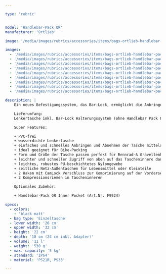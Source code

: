 ```yaml
---

type: 'rubric'


model: 'Handlebar-Pack QR'
manufacturer: 'Ortlieb'

image: '/media/images/rubrics/accessories/items/bags-ortlieb-handlebar-pack-qr-11l_01.jpg'

images:
  - '/media/images/rubrics/accessories/items/bags-ortlieb-handlebar-pack-qr-11l_02.jpg'
  - '/media/images/rubrics/accessories/items/bags-ortlieb-handlebar-pack-qr-11l_03.jpg'
  - '/media/images/rubrics/accessories/items/bags-ortlieb-handlebar-pack-qr-11l_04.jpg'
  - '/media/images/rubrics/accessories/items/bags-ortlieb-handlebar-pack-qr-11l_05.jpg'
  - '/media/images/rubrics/accessories/items/bags-ortlieb-handlebar-pack-qr-11l_06.jpg'
  - '/media/images/rubrics/accessories/items/bags-ortlieb-handlebar-pack-qr-11l_07.jpg'
  - '/media/images/rubrics/accessories/items/bags-ortlieb-handlebar-pack-qr-11l-inner-pocket_01.jpg'
  - '/media/images/rubrics/accessories/items/bags-ortlieb-handlebar-pack-qr-11l-inner-pocket_02.jpg'
  - '/media/images/rubrics/accessories/items/bags-ortlieb-handlebar-pack-qr-11l-inner-pocket_03.jpg'

description: |
    Ein neues Befestigungssystem, das Bar-Lock, ermöglicht die Anbringung und die Demontage der wasserdichten Handlebar-Pack QR (Quick Release) in kürzester Zeit. Die Mitnahme ist dadurch beispielsweise beim Erreichen des Ziels innerhalb von Sekunden problemlos möglich. Dank der Bar-Lock Seilbefestigung sitzt diese Bikepackingtasche zudem absolut stabil am Lenker, auch bei rauerem Gelände. Innenkompressionen und die durch den Rollverschluss variable Höhe unterstützen das sichere Verstauen von Equipment. Zwei weitere Haken mit CamLock-Verschluss auf der Vorderseite schaffen zudem weitere Möglichkeiten zur Komprimierung. Die Anbringung der Bikepacking-Tasche erfolgt ausschließlich am Lenker bzw. dem Vorbau. Das elf Liter fassende und nur 530 Gramm leichte Handlebar-Pack QR wird von oben beladen und ist durch die schmale Bauweise von 32 Zentimetern auch ideal für Gravel- und Rennlenker geeignet. Seitliche Außentaschen gestatten das Verstauen von Kleinteilen oder Snacks auf welche auch während der Fahrt zugegriffen werden soll. Die PVC-freie Tasche aus abriebfestem Nylongewebe ist natürlich nachhaltig hergestellt in Deutschland. Die maximale Zuladung beträgt fünf Kilogramm. Das optionale Zubehör Handlebar-Pack QR Inner Pocket hilft Ordnung zu bewahren und schafft Raum für die Unterbringung von wichtigen Utensilien wie Bargeld, Karten oder dem Handy.

    Lieferumfang:
    Lenkertasche inkl. Bar-Lock Halterungssystem (ohne Handlebar Pack QR Inner Pocket)

    Super Features:

    + PVC-frei
    + wasserdichte Lenkertasche
    + einfaches und schnelles Anbringen und Abnehmen der Tasche mittels cleverer Seilbefestigung - Bar-Lock System
    + ideal geeignet für Bike-Packing
    + Form und Größe der Tasche passen perfekt für Rennrad-& Gravellenker
    + leichter und schneller Zugriff von oben auf das Tascheninnere dank Rollverschluss mit Verschlusshaken
    + leichtes, robustes PU-beschichtetes Nylongewebe
    + seitliche Netz-Außentaschen für Lebensmittel oder Kleinteile
    + 2 Haken mit CamLock Verschluss zur Komprimierung auf der Vorderseite
    + 2 Kompressionsriemen im Tascheninneren

    Optionales Zubehör:

    + Handlebar-Pack QR Inner Pocket (Art.Nr. F9924)

specs:
  - colors: 
    - 'black matt'
  - bag type: 'Einzeltasche'
  - lower width: '26 cm'
  - upper width: '32 cm'
  - height: '22 cm'
  - depth: '18 cm (24 cm inkl. Adapter)'
  - volume: '11 l'
  - weight: '530 g'
  - max. capacity: '5 kg'
  - standard: 'IP64'
  - material: 'PS21R, PS33'

---
```

